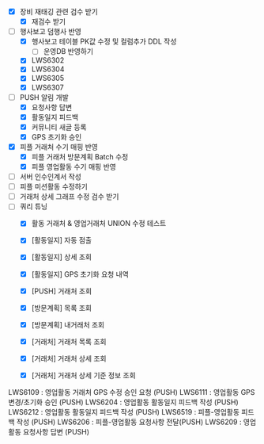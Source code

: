 
- [x] 장비 재태깅 관련 검수 받기
	- [x] 재검수 받기
- [ ] 행사보고 덤행사 반영
	- [x] 행사보고 테이블 PK값 수정 및 컬럼추가 DDL 작성
		- [ ] 운영DB 반영하기
	- [x] LWS6302
	- [x] LWS6304
	- [x] LWS6305
	- [x] LWS6307
- [ ] PUSH 알림 개발 
	- [x] 요청사항 답변
	- [x] 활동일지 피드백
	- [x] 커뮤니티 새글 등록
	- [x] GPS 초기화 승인
- [x] 피플 거래처 수기 매핑 반영
	- [x] 피플 거래처 방문계획 Batch 수정
	- [x] 피플 영업활동 수기 매핑 반영
- [ ] 서버 인수인계서 작성
- [ ] 피플 미션활동 수정하기
- [ ] 거래처 상세 그래프 수정 검수 받기
- [ ] 쿼리 튜닝
	- [x] 활동 거래처 & 영업거래처 UNION 수정 테스트
	- [x] [활동일지] 	자동 점출
	- [x] [활동일지] 	상세 조회
	- [x] [활동일지] 	GPS 초기화 요청 내역
	- [x] [PUSH] 		거래처 조회
	- [x] [방문계획] 	목록 조회
	- [x] [방문계획] 	내거래처 조회
	- [x] [거래처] 		거래처 목록 조회
	- [x] [거래처] 		거래처 상세 조회
	- [x] [거래처] 		거래처 상세 기준 정보 조회



LWS6109 : 영업활동 거래처 GPS 수정 승인 요청 (PUSH)
LWS6111 : 영업활동 GPS 변경/초기화 승인 (PUSH)
LWS6204 : 영업활동 활동일지 피드백 작성 (PUSH)
LWS6212 : 영업활동 활동일지 피드백 작성 (PUSH)
LWS6519 : 피플-영업활동 피드백 작성 (PUSH)
LWS6206 : 피플-영업활동 요청사항 전달(PUSH)
LWS6209 : 영업활동 요청사항 답변 (PUSH)
